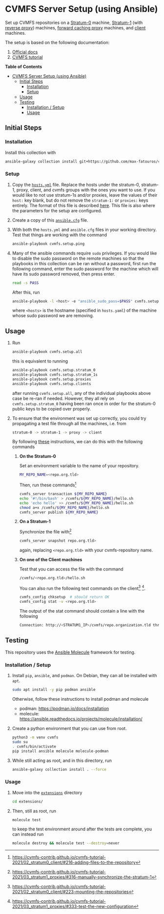 # CVMFS Server Setup (using Ansible)

Set up CVMFS repositories on a [Stratum-0](https://cvmfs.readthedocs.io/en/stable/cpt-repo.html#) machine, [Stratum-1](https://cvmfs.readthedocs.io/en/stable/cpt-replica.html) (with [reverse proxy](https://cvmfs-contrib.github.io/cvmfs-tutorial-2021/03_stratum1_proxies/#313-configuring-apache-and-squid-proxy)) machines, [forward caching proxy](https://cvmfs-contrib.github.io/cvmfs-tutorial-2021/03_stratum1_proxies/#32-setting-up-a-proxy) machines, and [client](https://cvmfs-contrib.github.io/cvmfs-tutorial-2021/02_stratum0_client/#22-setting-up-a-client) machines.

The setup is based on the following documentation:

1. [Official docs](https://cvmfs.readthedocs.io/en/stable/cpt-repo.html)
2. [CVMFS tutorial](https://cvmfs-contrib.github.io/cvmfs-tutorial-2021/)

<!-- markdown-toc start - Don't edit this section. Run M-x markdown-toc-refresh-toc -->
**Table of Contents**

- [CVMFS Server Setup (using Ansible)](#cvmfs-server-setup-using-ansible)
  - [Initial Steps](#initial-steps)
    - [Installation](#installation)
    - [Setup](#setup)
  - [Usage](#usage)
  - [Testing](#testing)
    - [Installation / Setup](#installation--setup)
    - [Usage](#usage-1)

<!-- markdown-toc end -->



## Initial Steps
### Installation

Install this collection with
```bash
ansible-galaxy collection install git+https://github.com/max-fatouros/cvmfs-ansible-setup.git
```

### Setup
1. Copy the [`hosts.yml`](hosts.yml) file. 
Replace the hosts under the stratum-0, stratum-1, proxy, client, and cvmfs groups with the ones you want to use. 
If you would like to not use stratum-1s and/or proxies, leave the values of their `host:` key blank, but do not remove the `stratum-1:` or `proxies:` keys entirely.
The format of this file is described [here](https://docs.ansible.com/ansible/latest/inventory_guide/intro_inventory.html).
This file is also where the parameters for the setup are configured.

2. Create a copy of this [`ansible.cfg`](ansible.cfg) file.


3. With both the `hosts.yml` and `ansible.cfg` files in your working directory.
Test that things are working with the command
    ```bash
    ansible-playbook cvmfs.setup.ping
    ```

4. Many of the ansible commands require `sudo` privileges. 
    If you would like to disable the sudo password on the remote machines so that the playbooks in this collection can be ran without a password, first run the following command, enter the sudo password for the machine which will have its sudo password removed, then press enter.
    ```bash
    read -s PASS
    ```
    After this, run
    ```bash
    ansible-playbook -l <host> -e "ansible_sudo_pass=$PASS" cvmfs.setup.remove_sudo-pass
    ```
    where `<hosts>` is the hostname (specified in `hosts.yaml`) of the machine whose sudo password we are removing.



## Usage
1. Run
    ```bash
    ansible-playbook cvmfs.setup.all
    ```

    this is equivalent to running

    ```bash
    ansible-playbook cvmfs.setup.stratum_0
    ansible-playbook cvmfs.setup.stratum_1s
    ansible-playbook cvmfs.setup.proxies
    ansible-playbook cvmfs.setup.clients
    ```

    after running `cvmfs.setup.all`, any of the individual playbooks above case be re-ran if needed. However, they all rely on `cvmfs.setup.stratum_0` having been ran once in order for the stratum-0 public keys to be copied over properly.

2. To ensure that the environment was set up correctly, you could try propagating a test file through all the machines, i.e. from

    ``` bash
    stratum-0 -> stratum-1 -> proxy -> client
    ```
    
    By following [these](https://cvmfs-contrib.github.io/cvmfs-tutorial-2021/02_stratum0_client/#216-adding-files-to-the-repository) instructions, we can do this with the following commands
    

    1. **On the Stratum-0**
    
        Set an environment variable to the name of your repository.

        ```bash
        MY_REPO_NAME=<repo.org.tld>
        ```

        Then, run these commands[^1]

        ```bash
        cvmfs_server transaction ${MY_REPO_NAME}
        echo '#!/bin/bash' > /cvmfs/${MY_REPO_NAME}/hello.sh
        echo 'echo hello' >> /cvmfs/${MY_REPO_NAME}/hello.sh
        chmod a+x /cvmfs/${MY_REPO_NAME}/hello.sh
        cvmfs_server publish ${MY_REPO_NAME}
        ```

    2. **On a Stratum-1**

       Synchronize the file with[^2]
       ```bash
       cvmfs_server snapshot repo.org.tld>
       ```
        again, replacing `<repo.org.tld>` with your cvmfs-repository name.

    3. **On one of the Client machines**
        
        Test that you can access the file with the command

        ```bash
        /cvmfs/<repo.org.tld>/hello.sh
        ``` 

        You can also run the following test commands on the client[^3] [^4].

        ```bash
        cvmfs_config chksetup  # should return OK
        cvmfs_config stat -v <repo.org.tld>
        ```

        The output of the stat command should contain a line with the following

        ```bash
        Connection: http://<STRATUM1_IP>/cvmfs/repo.organization.tld through proxy http://<PROXY_IP>:3128 (online)
        ```
        
    
    


## Testing
This repository uses the [Ansible Molecule](https://ansible.readthedocs.io/projects/molecule/) framework for testing.


### Installation / Setup

<!-- With [`podman`](https://podman.io/) already installed, I was able to perform the tests after running -->

1. Install `pip`, `ansible`, and `podman`. On Debian, they can all be installed with `apt`.

    ``` bash
    sudo apt install -y pip podman ansible
    ```

    Otherwise, follow these instructions to install podman and molecule
    - podman: https://podman.io/docs/installation
    - molecule: https://ansible.readthedocs.io/projects/molecule/installation/

2. Create a python environment that you can use from root.

    ``` bash
    python3 -m venv cvmfs
    sudo su
    . cvmfs/bin/activate
    pip install ansible molecule molecule-podman
    ```

3. While still acting as root, and in this directory, run

    ``` bash
    ansible-galaxy collection install . --force
    ```



### Usage
1. Move into the [`extensions`](extensions/) directory
    ``` bash
    cd extensions/
    ```
2. Then, still as root, run
    ``` bash
    molecule test
    ```
    to keep the test environment around after the tests are complete, you can instead run
    ```bash
    molecule destroy && molecule test --destroy=never
    ```

[^1]: https://cvmfs-contrib.github.io/cvmfs-tutorial-2021/02_stratum0_client/#216-adding-files-to-the-repository

[^2]: https://cvmfs-contrib.github.io/cvmfs-tutorial-2021/03_stratum1_proxies/#316-manually-synchronize-the-stratum-1

[^3]: https://cvmfs-contrib.github.io/cvmfs-tutorial-2021/02_stratum0_client/#223-mounting-the-repositories

[^4]: https://cvmfs-contrib.github.io/cvmfs-tutorial-2021/03_stratum1_proxies/#333-test-the-new-configuration
